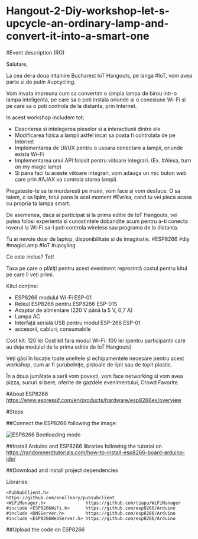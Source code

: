 # Hangout-2-Diy-workshop-let-s-upcycle-an-ordinary-lamp-and-convert-it-into-a-smart-one

#Event description (RO)

Salutare,

La cea de-a doua intalnire Bucharest IoT Hangouts, pe langa #IoT, vom avea parte si de putin #upcycling.

Vom invata impreuna cum sa convertim o simpla lampa de birou intr-o lampa inteligenta, pe care sa o poti instala oriunde ai o conexiune Wi-Fi si pe care sa o poti controla de la distanta, prin Internet.

In acest workshop includem tot:

- Descrierea si intelegerea pieselor si a interactiunii dintre ele
- Modificarea fizica a lampii astfel incat sa poata fi controlata de pe Internet
- Implementarea de UI/UX pentru o usoara conectare a lampii, oriunde exista Wi-Fi
- Implementarea unui API folosit pentru viitoare integrari. (Ex. #Alexa, turn on my magic lamp)
- Si pana faci tu aceste viitoare integrari, vom adauga un mic buton web care prin #AJAX va controla starea lampii.

Pregateste-te sa te murdaresti pe maini, vom face si vom desface.
O sa taiem, o sa lipim, totul pana la acel moment #Evrika, cand tu vei pleca acasa cu propria ta lampa smart.

De asemenea, daca ai participat si la prima editie de IoT Hangouts, vei putea folosi experienta si cunostintele dobandite acum pentru a-ti conecta roverul la Wi-Fi sa-l poti controla wireless sau programa de la distanta.

Tu ai nevoie doar de laptop, disponibilitate si de imaginatie.
#ESP8266 #diy #magicLamp #IoT #upcyling

Ce este inclus? Tot!

Taxa pe care o plătiți pentru acest eveniment reprezintă costul pentru kitul pe care îl veți primi.

Kitul conține:
- ESP8266 modulul Wi-Fi ESP-01
- Releul ESP8266 pentru ESP8266 ESP-01S
- Adaptor de alimentare (220 V până la 5 V, 0,7 A)
- Lampa AC
- Interfață serială USB pentru modul ESP-266 ESP-01
- accesorii, cabluri, consumabile

Cost kit: 120 lei
Cost kit fara modul Wi-Fi: 100 lei (pentru participantii care au deja modulul de la prima editie de IoT Hangouts)

Veți găsi în locație toate uneltele și echipamentele necesare pentru acest workshop, cum ar fi șurubelnițe, pistoale de lipit sau de topit plastic.

În a doua jumătate a serii vom povesti, vom face networking si vom avea pizza, sucuri si bere, oferite de gazdele evenimentului, Crowd Favorite.

#About ESP8266
https://www.espressif.com/en/products/hardware/esp8266ex/overview

#Steps

##Connect the ESP8266 following the image:

![ESP8266 Bootloading mode](http://remotexy.com/img/help/help-esp8266-firmware-update-usbuart.png)

##Install Arduino and ESP8266 libraries following the tutorial on https://randomnerdtutorials.com/how-to-install-esp8266-board-arduino-ide/

##Download and install project dependencies

Libraries:
```
<PubSubClient.h>              https://github.com/knolleary/pubsubclient
<WiFiManager.h>               https://github.com/tzapu/WiFiManager
#include <ESP8266WiFi.h>      https://github.com/esp8266/Arduino
#include <DNSServer.h>        https://github.com/esp8266/Arduino
#include <ESP8266WebServer.h> https://github.com/esp8266/Arduino
```

##Upload the code on ESP8266
